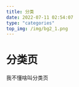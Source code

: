 ```yaml
---
title: 分类
date: 2022-07-11 02:54:07
type: "categories"
top_img: /img/bg2_1.png
---
```

# 分类页

我不懂啥叫分类页